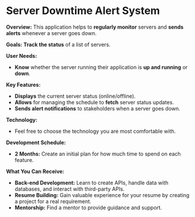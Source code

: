 # Server Downtime Alert System

**Overview:** This application helps to **regularly monitor** servers and **sends alerts** whenever a server goes down.

**Goals:** **Track the status** of a list of servers.

**User Needs:**

- **Know** whether the server running their application is **up and running** or **down**.

**Key Features:**

- **Displays** the current server status (online/offline).
- **Allows** for managing the schedule to **fetch** server status updates.
- **Sends alert notifications** to stakeholders when a server goes down.

**Technology:**

- Feel free to choose the technology you are most comfortable with.

**Development Schedule:**

- **2 Months:** Create an initial plan for how much time to spend on each feature.

**What You Can Receive:**

- **Back-end Development:** Learn to create APIs, handle data with databases, and interact with third-party APIs.
- **Resume Building:** Gain valuable experience for your resume by creating a project for a real requirement.
- **Mentorship:** Find a mentor to provide guidance and support.
